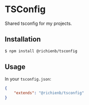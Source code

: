 # TSConfig

Shared tsconfig for my projects.

## Installation

```sh
$ npm install @richienb/tsconfig
```

## Usage

In your `tsconfig.json`:

```json
{
	"extends": "@richienb/tsconfig"
}
```
